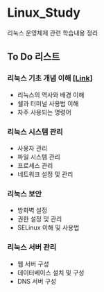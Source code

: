 # Linux_Study
리눅스 운영체제 관련 학습내용 정리

## To Do 리스트

### 리눅스 기초 개념 이해 [[Link]](/Basic/)

- 리눅스의 역사와 배경 이해
- 쉘과 터미널 사용법 이해
- 자주 사용되는 명령어

### 리눅스 시스템 관리

- 사용자 관리
- 파일 시스템 관리
- 프로세스 관리
- 네트워크 설정 및 관리

### 리눅스 보안

- 방화벽 설정
- 권한 설정 및 관리
- SELinux 이해 및 사용법

### 리눅스 서버 관리

- 웹 서버 구성
- 데이터베이스 설치 및 구성
- DNS 서버 구성
